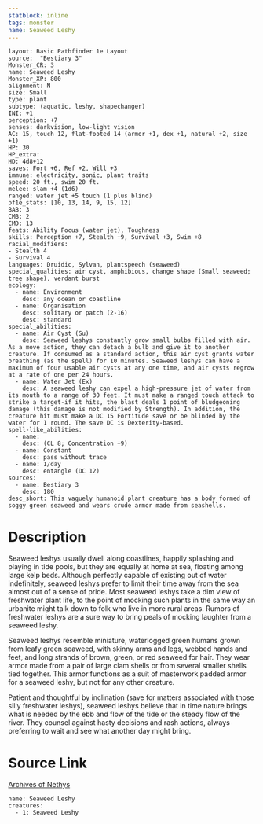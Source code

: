 ```yaml
---
statblock: inline
tags: monster
name: Seaweed Leshy
---
```

```statblock
layout: Basic Pathfinder 1e Layout
source:  "Bestiary 3"
Monster_CR: 3
name: Seaweed Leshy
Monster_XP: 800
alignment: N
size: Small
type: plant
subtype: (aquatic, leshy, shapechanger)
INI: +1
perception: +7
senses: darkvision, low-light vision
AC: 15, touch 12, flat-footed 14 (armor +1, dex +1, natural +2, size +1)
HP: 30
HP_extra: 
HD: 4d8+12
saves: Fort +6, Ref +2, Will +3
immune: electricity, sonic, plant traits
speed: 20 ft., swim 20 ft.
melee: slam +4 (1d6)
ranged: water jet +5 touch (1 plus blind)
pf1e_stats: [10, 13, 14, 9, 15, 12]
BAB: 3
CMB: 2
CMD: 13
feats: Ability Focus (water jet), Toughness
skills: Perception +7, Stealth +9, Survival +3, Swim +8
racial_modifiers:
- Stealth 4
- Survival 4
languages: Druidic, Sylvan, plantspeech (seaweed)
special_qualities: air cyst, amphibious, change shape (Small seaweed; tree shape), verdant burst
ecology:
  - name: Environment
    desc: any ocean or coastline
  - name: Organisation
    desc: solitary or patch (2-16)
    desc: standard
special_abilities:
  - name: Air Cyst (Su)
    desc: Seaweed leshys constantly grow small bulbs filled with air. As a move action, they can detach a bulb and give it to another creature. If consumed as a standard action, this air cyst grants water breathing (as the spell) for 10 minutes. Seaweed leshys can have a maximum of four usable air cysts at any one time, and air cysts regrow at a rate of one per 24 hours.
  - name: Water Jet (Ex)
    desc: A seaweed leshy can expel a high-pressure jet of water from its mouth to a range of 30 feet. It must make a ranged touch attack to strike a target-if it hits, the blast deals 1 point of bludgeoning damage (this damage is not modified by Strength). In addition, the creature hit must make a DC 15 Fortitude save or be blinded by the water for 1 round. The save DC is Dexterity-based.
spell-like_abilities:
  - name:
    desc: (CL 8; Concentration +9)
  - name: Constant
    desc: pass without trace
  - name: 1/day
    desc: entangle (DC 12)
sources:
  - name: Bestiary 3
    desc: 180
desc_short: This vaguely humanoid plant creature has a body formed of soggy green seaweed and wears crude armor made from seashells.
```
# Description
Seaweed leshys usually dwell along coastlines, happily splashing and playing in tide pools, but they are equally at home at sea, floating among large kelp beds. Although perfectly capable of existing out of water indefinitely, seaweed leshys prefer to limit their time away from the sea almost out of a sense of pride. Most seaweed leshys take a dim view of freshwater plant life, to the point of mocking such plants in the same way an urbanite might talk down to folk who live in more rural areas. Rumors of freshwater leshys are a sure way to bring peals of mocking laughter from a seaweed leshy.

Seaweed leshys resemble miniature, waterlogged green humans grown from leafy green seaweed, with skinny arms and legs, webbed hands and feet, and long strands of brown, green, or red seaweed for hair. They wear armor made from a pair of large clam shells or from several smaller shells tied together. This armor functions as a suit of masterwork padded armor for a seaweed leshy, but not for any other creature.

Patient and thoughtful by inclination (save for matters associated with those silly freshwater leshys), seaweed leshys believe that in time nature brings what is needed by the ebb and flow of the tide or the steady flow of the river. They counsel against hasty decisions and rash actions, always preferring to wait and see what another day might bring.
# Source Link
[Archives of Nethys](https://aonprd.com/MonsterDisplay.aspx?ItemName=Seaweed%20Leshy)
```encounter-table
name: Seaweed Leshy
creatures:
  - 1: Seaweed Leshy
```
